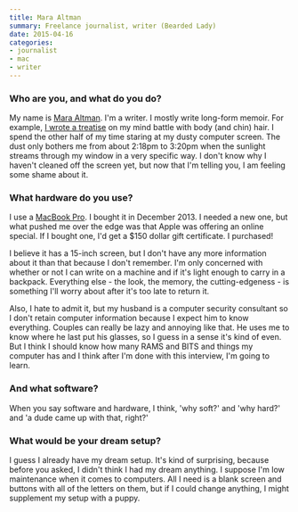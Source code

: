 ```yaml
---
title: Mara Altman
summary: Freelance journalist, writer (Bearded Lady)
date: 2015-04-16
categories:
- journalist
- mac
- writer
---
```


### Who are you, and what do you do?

My name is [Mara Altman](http://maraaltman.com/ "Mara's website."). I'm a writer. I mostly write long-form memoir. For example, [I wrote a treatise](http://www.amazon.com/gp/product/B007II00XE/ "Mara's Kindle Single story about body hair.") on my mind battle with body (and chin) hair. I spend the other half of my time staring at my dusty computer screen. The dust only bothers me from about 2:18pm to 3:20pm when the sunlight streams through my window in a very specific way. I don't know why I haven't cleaned off the screen yet, but now that I'm telling you, I am feeling some shame about it.

### What hardware do you use?

I use a [MacBook Pro][macbook-pro]. I bought it in December 2013. I needed a new one, but what pushed me over the edge was that Apple was offering an online special. If I bought one, I'd get a $150 dollar gift certificate. I purchased!

I believe it has a 15-inch screen, but I don't have any more information about it than that because I don't remember. I'm only concerned with whether or not I can write on a machine and if it's light enough to carry in a backpack. Everything else - the look, the memory, the cutting-edgeness - is something I'll worry about after it's too late to return it.

Also, I hate to admit it, but my husband is a computer security consultant so I don't retain computer information because I expect him to know everything. Couples can really be lazy and annoying like that. He uses me to know where he last put his glasses, so I guess in a sense it's kind of even. But I think I should know how many RAMS and BITS and things my computer has and I think after I'm done with this interview, I'm going to learn.

### And what software?

When you say software and hardware, I think, 'why soft?' and 'why hard?' and 'a dude came up with that, right?'

### What would be your dream setup?

I guess I already have my dream setup. It's kind of surprising, because before you asked, I didn't think I had my dream anything. I suppose I'm low maintenance when it comes to computers. All I need is a blank screen and buttons with all of the letters on them, but if I could change anything, I might supplement my setup with a puppy.

[macbook-pro]: https://www.apple.com/macbook-pro/ "A laptop."
